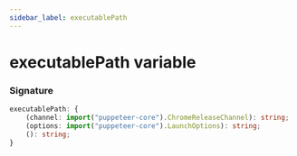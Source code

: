 ```yaml
---
sidebar_label: executablePath
---
```


# executablePath variable

### Signature

```typescript
executablePath: {
    (channel: import("puppeteer-core").ChromeReleaseChannel): string;
    (options: import("puppeteer-core").LaunchOptions): string;
    (): string;
}
```
